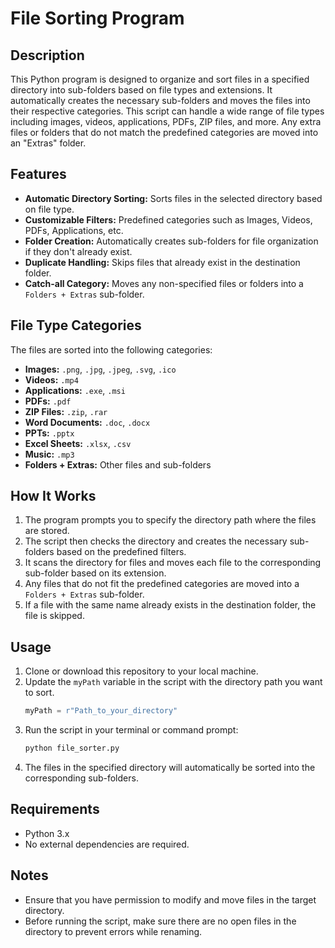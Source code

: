 # File Sorting Program

## Description

This Python program is designed to organize and sort files in a specified directory into sub-folders based on file types and extensions. It automatically creates the necessary sub-folders and moves the files into their respective categories. This script can handle a wide range of file types including images, videos, applications, PDFs, ZIP files, and more. Any extra files or folders that do not match the predefined categories are moved into an "Extras" folder.

## Features

- **Automatic Directory Sorting:** Sorts files in the selected directory based on file type.
- **Customizable Filters:** Predefined categories such as Images, Videos, PDFs, Applications, etc.
- **Folder Creation:** Automatically creates sub-folders for file organization if they don't already exist.
- **Duplicate Handling:** Skips files that already exist in the destination folder.
- **Catch-all Category:** Moves any non-specified files or folders into a `Folders + Extras` sub-folder.

## File Type Categories

The files are sorted into the following categories:

- **Images:** `.png`, `.jpg`, `.jpeg`, `.svg`, `.ico`
- **Videos:** `.mp4`
- **Applications:** `.exe`, `.msi`
- **PDFs:** `.pdf`
- **ZIP Files:** `.zip`, `.rar`
- **Word Documents:** `.doc`, `.docx`
- **PPTs:** `.pptx`
- **Excel Sheets:** `.xlsx`, `.csv`
- **Music:** `.mp3`
- **Folders + Extras:** Other files and sub-folders

## How It Works

1. The program prompts you to specify the directory path where the files are stored.
2. The script then checks the directory and creates the necessary sub-folders based on the predefined filters.
3. It scans the directory for files and moves each file to the corresponding sub-folder based on its extension.
4. Any files that do not fit the predefined categories are moved into a `Folders + Extras` sub-folder.
5. If a file with the same name already exists in the destination folder, the file is skipped.

## Usage

1. Clone or download this repository to your local machine.
2. Update the `myPath` variable in the script with the directory path you want to sort.
   ```python
   myPath = r"Path_to_your_directory"
   ```
3. Run the script in your terminal or command prompt:
   ```bash
   python file_sorter.py
   ```
4. The files in the specified directory will automatically be sorted into the corresponding sub-folders.

## Requirements

- Python 3.x
- No external dependencies are required.

## Notes

- Ensure that you have permission to modify and move files in the target directory.
- Before running the script, make sure there are no open files in the directory to prevent errors while renaming.
